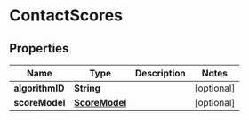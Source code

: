 

# ContactScores


## Properties

| Name | Type | Description | Notes |
|------------ | ------------- | ------------- | -------------|
|**algorithmID** | **String** |  |  [optional] |
|**scoreModel** | [**ScoreModel**](ScoreModel.md) |  |  [optional] |



